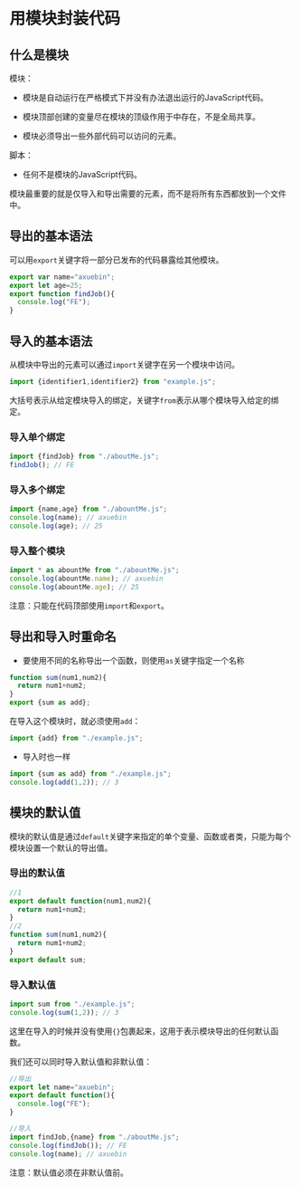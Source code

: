 # 用模块封装代码

## 什么是模块

模块：

- 模块是自动运行在严格模式下并没有办法退出运行的JavaScript代码。

- 模块顶部创建的变量尽在模块的顶级作用于中存在，不是全局共享。

- 模块必须导出一些外部代码可以访问的元素。

脚本：

- 任何不是模块的JavaScript代码。

模块最重要的就是仅导入和导出需要的元素，而不是将所有东西都放到一个文件中。

## 导出的基本语法

可以用`export`关键字将一部分已发布的代码暴露给其他模块。

```javascript
export var name="axuebin";
export let age=25;
export function findJob(){
  console.log("FE");
}
```

## 导入的基本语法

从模块中导出的元素可以通过`import`关键字在另一个模块中访问。

```javascript
import {identifier1,identifier2} from "example.js";
```

大括号表示从给定模块导入的绑定，关键字`from`表示从哪个模块导入给定的绑定。

### 导入单个绑定

```javascript
import {findJob} from "./aboutMe.js";
findJob(); // FE
```

### 导入多个绑定

```javascript
import {name,age} from "./abountMe.js";
console.log(name); // axuebin
console.log(age); // 25
```

### 导入整个模块

```javascript
import * as abountMe from "./abountMe.js";
console.log(abountMe.name); // axuebin
console.log(abountMe.age); // 25
```

注意：只能在代码顶部使用`import`和`export`。

## 导出和导入时重命名

- 要使用不同的名称导出一个函数，则使用`as`关键字指定一个名称

```javascript
function sum(num1,num2){
  return num1+num2;
}
export {sum as add};
```

在导入这个模块时，就必须使用`add`：

```javascript
import {add} from "./example.js";
```

- 导入时也一样

```javascript
import {sum as add} from "./example.js";
console.log(add(1,2)); // 3
```

## 模块的默认值

模块的默认值是通过`default`关键字来指定的单个变量、函数或者类，只能为每个模块设置一个默认的导出值。

### 导出的默认值

```javascript
//1
export default function(num1,num2){
  return num1+num2;
}
//2
function sum(num1,num2){
  return num1+num2;
}
export default sum;
```

### 导入默认值

```javascript
import sum from "./example.js";
console.log(sum(1,2)); // 3
```

这里在导入的时候并没有使用`{}`包裹起来，这用于表示模块导出的任何默认函数。

我们还可以同时导入默认值和非默认值：

```javascript
//导出
export let name="axuebin";
export default function(){
  console.log("FE");
}

//导入
import findJob,{name} from "./aboutMe.js";
console.log(findJob()); // FE
console.log(name); // axuebin
```

注意：默认值必须在非默认值前。


